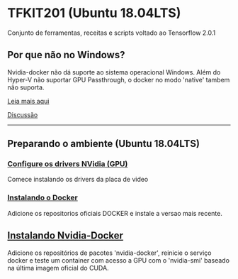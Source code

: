 # TFKIT201 (Ubuntu 18.04LTS)
Conjunto de ferramentas, receitas e scripts voltado ao Tensorflow 2.0.1

## Por que não no Windows?
Nvidia-docker não dá suporte ao sistema operacional Windows. Além do Hyper-V não suportar GPU Passthrough, o docker no modo 'native' tambem não suporta.

[Leia mais aqui](https://github.com/NVIDIA/nvidia-docker/wiki/Frequently-Asked-Questions#is-microsoft-windows-supported)

[Discussão](https://github.com/NVIDIA/nvidia-docker/issues/665)

---

## Preparando o ambiente (Ubuntu 18.04LTS)

### [Configure os drivers NVidia (GPU)](GPU_nvidia_setup.md)
Comece instalando os drivers da placa de video

### [Instalando o Docker](docker_setup.md)
Adicione os repositorios oficiais DOCKER e instale a versao mais recente.

## [Instalando Nvidia-Docker](GPU_nvidia_docker_setup.md)
Adicione os repositórios de pacotes 'nvidia-docker', reinicie o serviço docker e teste um container com acesso a GPU com o 'nvidia-smi' baseado na última imagem oficial do CUDA.



